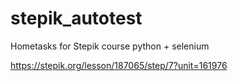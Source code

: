 # stepik_autotest
Hometasks for Stepik course python + selenium

https://stepik.org/lesson/187065/step/7?unit=161976
